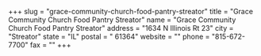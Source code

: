 +++
slug = "grace-community-church-food-pantry-streator"
title = "Grace Community Church Food Pantry Streator"
name = "Grace Community Church Food Pantry Streator"
address = "1634 N Illinois Rt 23"
city = "Streator"
state = "IL"
postal = " 61364"
website = ""
phone = "815-672-7700"
fax = ""
+++
